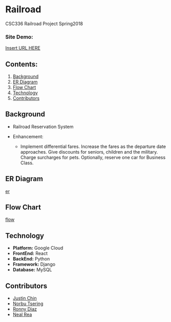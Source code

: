 # Railroad
CSC336 Railroad Project Spring2018

### Site Demo:
[Insert URL HERE]()

## Contents:
1. [Background](#bg)
2. [ER Diagram](#erd)
3. [Flow Chart](#flowc)
4. [Technology](#tech)
5. [Contributors](#cont)

## Background
<a name="bg"></a>
- Railroad Reservation System

- Enhancement:
    - Implement differential fares. Increase the fares as the departure date approaches.  Give discounts for seniors, children and the military. Charge surcharges for pets.   Optionally, reserve one car for Business Class.

## ER Diagram
<a name="erd"></a>
[er](https://github.com/justinfchin/Railroad/blob/master/diagrams/ERdiagram.png)

## Flow Chart
<a name="flowc"></a>
[flow](https://github.com/justinfchin/Railroad/blob/master/diagrams/flowchart.png)

## Technology
<a name="tech"></a>
- **Platform:** Google Cloud
- **FrontEnd:** React
- **BackEnd:** Python
- **Framework:** Django
- **Database:** MySQL

## Contributors
<a name="cont"></a>
- [Justin Chin](https://github.com/justinfchin)
- [Norbu Tsering](https://github.com/RedFT)
- [Ronny Diaz](https://github.com/rdiaz002)
- [Neal Rea](https://github.com/nealrea)
